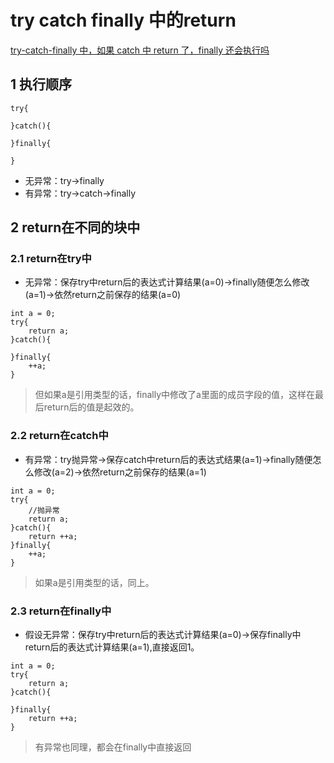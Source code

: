 # try catch finally 中的return

[try-catch-finally 中，如果 catch 中 return 了，finally 还会执行吗](https://blog.csdn.net/ananyatouanan/article/details/117304695)

## 1 执行顺序

```
try{

}catch(){

}finally{

}
```

* 无异常：try->finally
* 有异常：try->catch->finally

## 2 return在不同的块中

### 2.1 return在try中

* 无异常：保存try中return后的表达式计算结果(a=0)->finally随便怎么修改(a=1)->依然return之前保存的结果(a=0)

```
int a = 0;
try{
    return a;
}catch(){

}finally{
    ++a;
}
```

>但如果a是引用类型的话，finally中修改了a里面的成员字段的值，这样在最后return后的值是起效的。

### 2.2 return在catch中

* 有异常：try抛异常->保存catch中return后的表达式结果(a=1)->finally随便怎么修改(a=2)->依然return之前保存的结果(a=1)

```
int a = 0;
try{
    //抛异常
    return a;
}catch(){
    return ++a;
}finally{
    ++a;
}
```

>如果a是引用类型的话，同上。

### 2.3 return在finally中

* 假设无异常：保存try中return后的表达式计算结果(a=0)->保存finally中return后的表达式计算结果(a=1),直接返回1。

```
int a = 0;
try{
    return a;
}catch(){

}finally{
    return ++a;
}
```

>有异常也同理，都会在finally中直接返回